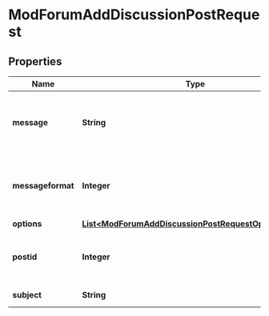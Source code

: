 

# ModForumAddDiscussionPostRequest


## Properties

| Name | Type | Description | Notes |
|------------ | ------------- | ------------- | -------------|
|**message** | **String** | new post message (html assumed if messageformat is not provided) |  |
|**messageformat** | **Integer** | message format (1 &#x3D; HTML, 0 &#x3D; MOODLE, 2 &#x3D; PLAIN, or 4 &#x3D; MARKDOWN) |  [optional] |
|**options** | [**List&lt;ModForumAddDiscussionPostRequestOptionsInner&gt;**](ModForumAddDiscussionPostRequestOptionsInner.md) |  |  [optional] |
|**postid** | **Integer** | the post id we are going to reply to                                                 (can be the initial discussion post |  |
|**subject** | **String** | new post subject |  |



